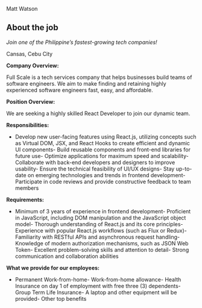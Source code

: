 Matt Watson

## About the job

_Join one of the Philippine’s fastest-growing tech companies!_

Cansas, Cebu City
  

**Company Overview:**

Full Scale is a tech services company that helps businesses build teams of software engineers. We aim to make finding and retaining highly experienced software engineers fast, easy, and affordable.

  

**Position Overview:**

We are seeking a highly skilled React Developer to join our dynamic team.

  

**Responsibilities:**

- Develop new user-facing features using React.js, utilizing concepts such as Virtual DOM, JSX, and React Hooks to create efficient and dynamic UI components- Build reusable components and front-end libraries for future use- Optimize applications for maximum speed and scalability- Collaborate with back-end developers and designers to improve usability- Ensure the technical feasibility of UI/UX designs- Stay up-to-date on emerging technologies and trends in frontend development- Participate in code reviews and provide constructive feedback to team members

  

**Requirements:**

- Minimum of 3 years of experience in frontend development- Proficient in JavaScript, including DOM manipulation and the JavaScript object model- Thorough understanding of React.js and its core principles- Experience with popular React.js workflows (such as Flux or Redux)- Familiarity with RESTful APIs and asynchronous request handling- Knowledge of modern authorization mechanisms, such as JSON Web Token- Excellent problem-solving skills and attention to detail- Strong communication and collaboration abilities

  

**What we provide for our employees:**

- Permanent Work-from-home- Work-from-home allowance- Health Insurance on day 1 of employment with free three (3) dependents- Group Term Life Insurance- A laptop and other equipment will be provided- Other top benefits